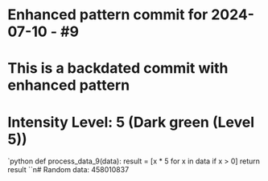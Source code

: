 ﻿# Enhanced pattern commit for 2024-07-10 - #9
# This is a backdated commit with enhanced pattern
# Intensity Level: 5 (Dark green (Level 5))
`python
def process_data_9(data):
    result = [x * 5 for x in data if x > 0]
    return result
``n# Random data: 458010837

